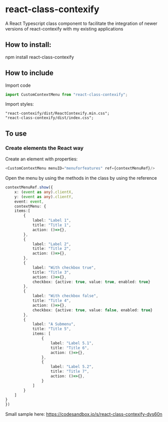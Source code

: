# react-class-contexify
A React Typescript class component to facilitate the integration of newer versions of react-contexify with my existing applications

## How to install:
npm install react-class-contexify

## How to include
Import code
```javascript 
import CustomContextMenu from "react-class-contexify";
```
Import styles:
```
"react-contexify/dist/ReactContexify.min.css";
"react-class-contexify/dist/index.css";
```
## To use
### Create elements the React way
Create an element with properties: 
```javascript
<CustomContextMenu menuID="menuforfeatures" ref={contextMenuRef}/>
```  

Open the menu by using the methods in the class by using the reference  
```typescript
contextMenuRef.show({
    x: (event as any).clientX,
    y: (event as any).clientY,
    event: event,
    contextMenu: {
    items:[
        {
            label: "Label 1",
            title: "Title 1",
            action: ()=>{},
        },
        {
            label: "Label 2",
            title: "Title 2",
            action: ()=>{},
        },
        {
            label: "With checkbox true",
            title: "Title 3",
            action: ()=>{},
            checkbox: {active: true, value: true, enabled: true}
        },
        {
            label: "With checkbox false",
            title: "Title 4",
            action: ()=>{},
            checkbox: {active: true, value: false, enabled: true}
        },
        {
            label: "A Submenu",
            title: "Title 5",
            items: [
                {
                    label: "Label 5.1",
                    title: "Title 6",
                    action: ()=>{},
                },
                {
                    label: "Label 5.2",
                    title: "Title 7",
                    action: ()=>{},
                }
            ]
        }
    ]
}
})
```




Small sample here: https://codesandbox.io/s/react-class-contexify-dvs60n
